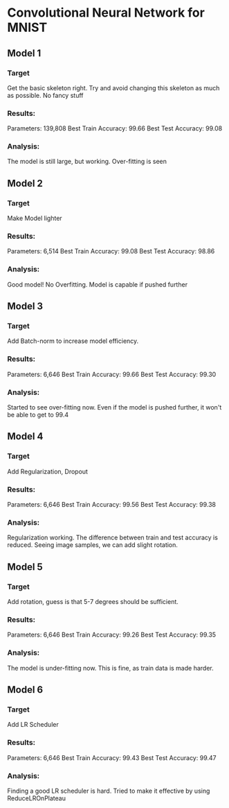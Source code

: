 # Convolutional Neural Network for MNIST

## Model 1

### Target
Get the basic skeleton right. Try and avoid changing this skeleton as much as possible. 
No fancy stuff
### Results:
Parameters: 139,808
Best Train Accuracy: 99.66
Best Test Accuracy: 99.08
### Analysis:
The model is still large, but working. 
Over-fitting is seen

## Model 2

### Target
Make Model lighter
### Results:
Parameters: 6,514
Best Train Accuracy: 99.08
Best Test Accuracy: 98.86
### Analysis:
Good model!
No Overfitting. Model is capable if pushed further

## Model 3

### Target
Add Batch-norm to increase model efficiency.
### Results:
Parameters: 6,646
Best Train Accuracy: 99.66
Best Test Accuracy: 99.30
### Analysis:
Started to see over-fitting now. 
Even if the model is pushed further, it won't be able to get to 99.4

## Model 4

### Target
Add Regularization, Dropout
### Results:
Parameters: 6,646
Best Train Accuracy: 99.56
Best Test Accuracy: 99.38
### Analysis:
Regularization working. The difference between train and test accuracy is reduced.
Seeing image samples, we can add slight rotation. 

## Model 5

### Target
Add rotation, guess is that 5-7 degrees should be sufficient. 
### Results:
Parameters: 6,646
Best Train Accuracy: 99.26
Best Test Accuracy: 99.35
### Analysis:
The model is under-fitting now. This is fine, as train data is made harder. 

## Model 6

### Target
Add LR Scheduler
### Results:
Parameters: 6,646
Best Train Accuracy: 99.43
Best Test Accuracy: 99.47
### Analysis:
Finding a good LR scheduler is hard. Tried to make it effective by using ReduceLROnPlateau
